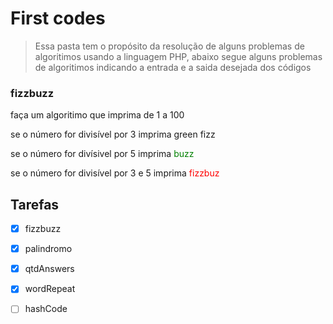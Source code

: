 # First codes
> Essa pasta tem o propósito da resolução de alguns problemas de algoritimos usando a linguagem PHP,
abaixo segue alguns problemas de algoritimos indicando a entrada e a saida desejada dos códigos

### fizzbuzz
<p>faça um algoritimo que imprima de 1 a 100</p>
<p>se o número for divisível por 3 imprima  green fizz</p>
<p>se o número for divísivel por 5 imprima <font color="green">buzz</font></p>
<p>se o número for divisível por 3 e 5 imprima <font color="red">fizzbuz</font></p>

## Tarefas
- [x] fizzbuzz
- [x] palindromo
- [x] qtdAnswers
- [x] wordRepeat
- [ ] hashCode


